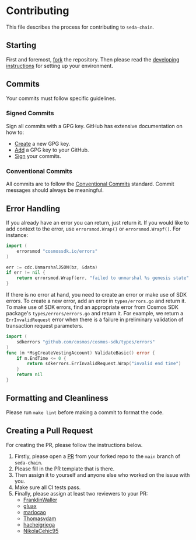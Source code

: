 # Contributing

This file describes the process for contributing to `seda-chain`.


## Starting

First and foremost, [fork](https://github.com/sedaprotocol/seda-chain/fork) the
repository. Then please read the [developing instructions](DEVELOPING.md) for 
setting up your environment.


## Commits

Your commits must follow specific guidelines.

### Signed Commits

Sign all commits with a GPG key. GitHub has extensive documentation on how to:

- [Create](https://docs.github.com/en/authentication/managing-commit-signature-verification/generating-a-new-gpg-key)
  a new GPG key.
- [Add](https://docs.github.com/en/authentication/managing-commit-signature-verification/adding-a-gpg-key-to-your-github-account)
  a GPG key to your GitHub.
- [Sign](https://docs.github.com/en/authentication/managing-commit-signature-verification/signing-commits)
  your commits.

### Conventional Commits

All commits are to follow the
[Conventional Commits](https://www.conventionalcommits.org/en/v1.0.0/) standard.
Commit messages should always be meaningful.


## Error Handling

If you already have an error you can return, just return it. If you would like 
to add context to the error, use `errorsmod.Wrap()` or `errorsmod.Wrapf()`. 
For instance:

```go
import (
	errorsmod "cosmossdk.io/errors"
)

err := cdc.UnmarshalJSON(bz, &data)
if err != nil {
	return errorsmod.Wrapf(err, "failed to unmarshal %s genesis state", types.ModuleName)
}
```

If there is no error at hand, you need to create an error or make use of SDK 
errors. To create a new error, add an error in `types/errors.go` and return it. 
To make use of SDK errors, find an appropriate error from Cosmos SDK package's 
`types/errors/errors.go` and return it. For example, we return a `ErrInvalidRequest` 
error when there is a failure in preliminary validation of transaction request 
parameters.

```go
import (
	sdkerrors "github.com/cosmos/cosmos-sdk/types/errors"
)
func (m *MsgCreateVestingAccount) ValidateBasic() error {
	if m.EndTime <= 0 {
		return sdkerrors.ErrInvalidRequest.Wrap("invalid end time")
	}
	return nil
}
```


## Formatting and Cleanliness

Please run `make lint` before making a commit to format the code.


## Creating a Pull Request

For creating the PR, please follow the instructions below.

1. Firstly, please open a
   [PR](https://github.com/sedaprotocol/seda-chain/compare) from your forked repo
   to the `main` branch of `seda-chain`.
2. Please fill in the PR template that is there.
3. Then assign it to yourself and anyone else who worked on the issue with you.
4. Make sure all CI tests pass.
5. Finally, please assign at least two reviewers to your PR:
   - [FranklinWaller](https://github.com/FranklinWaller)
   - [gluax](https://github.com/gluax)
   - [mariocao](https://github.com/mariocao)
   - [Thomasvdam](https://github.com/Thomasvdam)
   - [hacheigriega](https://github.com/hacheigriega)
   - [NikolaCehic95](https://github.com/NikolaCehic95)
